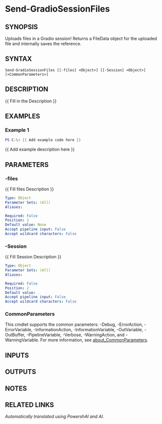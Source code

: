 ﻿---
external help file: powershai-help.xml
Module Name: powershai
online version:
schema: 2.0.0
---

# Send-GradioSessionFiles

## SYNOPSIS
Uploads files in a Gradio session!
Returns a FileData object for the uploaded file and internally saves the reference.

## SYNTAX

```
Send-GradioSessionFiles [[-files] <Object>] [[-Session] <Object>] [<CommonParameters>]
```

## DESCRIPTION
{{ Fill in the Description }}

## EXAMPLES

### Example 1
```powershell
PS C:\> {{ Add example code here }}
```

{{ Add example description here }}

## PARAMETERS

### -files
{{ Fill files Description }}

```yaml
Type: Object
Parameter Sets: (All)
Aliases:

Required: False
Position: 1
Default value: None
Accept pipeline input: False
Accept wildcard characters: False
```

### -Session
{{ Fill Session Description }}

```yaml
Type: Object
Parameter Sets: (All)
Aliases:

Required: False
Position: 2
Default value: .
Accept pipeline input: False
Accept wildcard characters: False
```

### CommonParameters
This cmdlet supports the common parameters: -Debug, -ErrorAction, -ErrorVariable, -InformationAction, -InformationVariable, -OutVariable, -OutBuffer, -PipelineVariable, -Verbose, -WarningAction, and -WarningVariable. For more information, see [about_CommonParameters](http://go.microsoft.com/fwlink/?LinkID=113216).

## INPUTS

## OUTPUTS

## NOTES

## RELATED LINKS



<!--PowershaiAiDocBlockStart-->
_Automatically translated using PowershAI and AI._
<!--PowershaiAiDocBlockEnd-->
